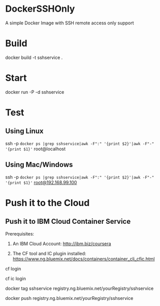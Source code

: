 # DockerSSHOnly
A simple Docker Image with SSH remote access only support

# Build
docker build -t sshservice .

# Start
docker run -P -d sshservice

# Test
## Using Linux
ssh -p `docker ps |grep sshservice|awk -F":" '{print $2}'|awk -F"-" '{print $1}'` root@localhost
## Using Mac/Windows
ssh -p `docker ps |grep sshservice|awk -F":" '{print $2}'|awk -F"-" '{print $1}'` root@192.168.99.100

# Push it to the Cloud
## Push it to IBM Cloud Container Service
Prerequisites:
1. An IBM Cloud Account: http://ibm.biz/coursera

2. The CF tool and IC plugin installed: https://www.ng.bluemix.net/docs/containers/container_cli_cfic.html

cf login

cf ic login

docker tag sshservice registry.ng.bluemix.net/yourRegistry/sshservice

docker push registry.ng.bluemix.net/yourRegistry/sshservice


